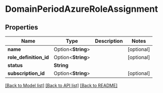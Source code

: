 # DomainPeriodAzureRoleAssignment

## Properties

Name | Type | Description | Notes
------------ | ------------- | ------------- | -------------
**name** | Option<**String**> |  | [optional]
**role_definition_id** | Option<**String**> |  | [optional]
**status** | **String** |  |
**subscription_id** | Option<**String**> |  | [optional]

[[Back to Model list]](./README.md#documentation-for-models) [[Back to API list]](./README.md#documentation-for-api-endpoints) [[Back to README]](../README.md)
